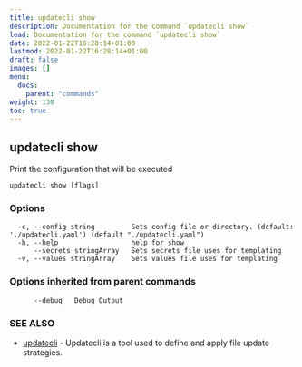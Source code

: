 ```yaml
---
title: updatecli show
description: Documentation for the command `updatecli show`
lead: Documentation for the command `updatecli show`
date: 2022-01-22T16:28:14+01:00
lastmod: 2022-01-22T16:28:14+01:00
draft: false
images: []
menu:
  docs:
    parent: "commands"
weight: 130
toc: true
---
```


## updatecli show

Print the configuration that will be executed

```
updatecli show [flags]
```

### Options

```
  -c, --config string         Sets config file or directory. (default: './updatecli.yaml') (default "./updatecli.yaml")
  -h, --help                  help for show
      --secrets stringArray   Sets secrets file uses for templating
  -v, --values stringArray    Sets values file uses for templating
```

### Options inherited from parent commands

```
      --debug   Debug Output
```

### SEE ALSO

* [updatecli](/docs/commands/updatecli)	 - Updatecli is a tool used to define and apply file update strategies. 

